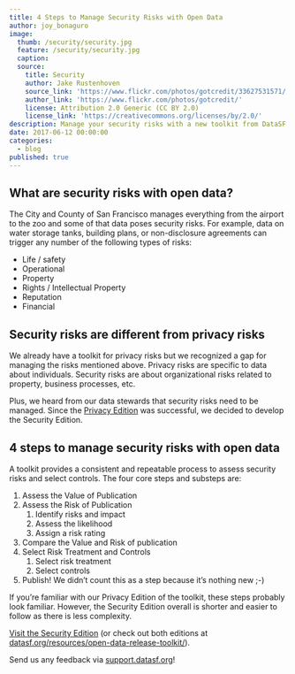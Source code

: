 ```yaml
---
title: 4 Steps to Manage Security Risks with Open Data
author: joy_bonaguro
image:
  thumb: /security/security.jpg
  feature: /security/security.jpg
  caption:
  source:
    title: Security
    author: Jake Rustenhoven
    source_link: 'https://www.flickr.com/photos/gotcredit/33627531571/'
    author_link: 'https://www.flickr.com/photos/gotcredit/'
    license: Attribution 2.0 Generic (CC BY 2.0)
    license_link: 'https://creativecommons.org/licenses/by/2.0/'
description: Manage your security risks with a new toolkit from DataSF
date: 2017-06-12 00:00:00
categories:
  - blog
published: true
---
```



## What are security risks with open data?

The City and County of San Francisco manages everything from the airport to the zoo and some of that data poses security risks. For example, data on water storage tanks, building plans, or non-disclosure agreements can trigger any number of the following types of risks:&nbsp;

* Life / safety
* Operational
* Property
* Rights / Intellectual Property
* Reputation
* Financial

## Security risks are different from privacy risks

We already have a toolkit for privacy risks but we recognized a gap for managing the risks mentioned above. Privacy risks are specific to data about individuals. Security risks are about organizational risks related to property, business processes, etc.

Plus, we heard from our data stewards that security risks need to be managed. Since the [Privacy Edition](https://datasf.org/blog/4-steps-to-manage-privacy-and-de-identification-for-your-open-data-program/) was successful, we decided to develop the Security Edition.

## 4 steps to manage security risks with open data

A toolkit provides a consistent and repeatable process to assess security risks and select controls. The four core steps and substeps are:

1. Assess the Value of Publication
2. Assess the Risk of Publication
   1. Identify risks and impact
   2. Assess the likelihood
   3. Assign a risk rating
3. Compare the Value and Risk of publication
4. Select Risk Treatment and Controls
   1. Select risk treatment
   2. Select controls
5. Publish! We didn’t count this as a step because it’s nothing new ;-)

If you’re familiar with our Privacy Edition of the toolkit, these steps probably look familiar. However, the Security Edition overall is shorter and easier to follow as there is less complexity.

[Visit the Security Edition](https://docs.google.com/document/d/1hb85N5G4RXF2_p6HOGIzhji2S4X7Ak8zdIdIM_8k5EA/edit)&nbsp;(or check out both editions at [datasf.org/resources/open-data-release-toolkit/](datasf.org/resources/open-data-release-toolkit/)).

Send us any feedback via [support.datasf.org](support.datasf.org)!
